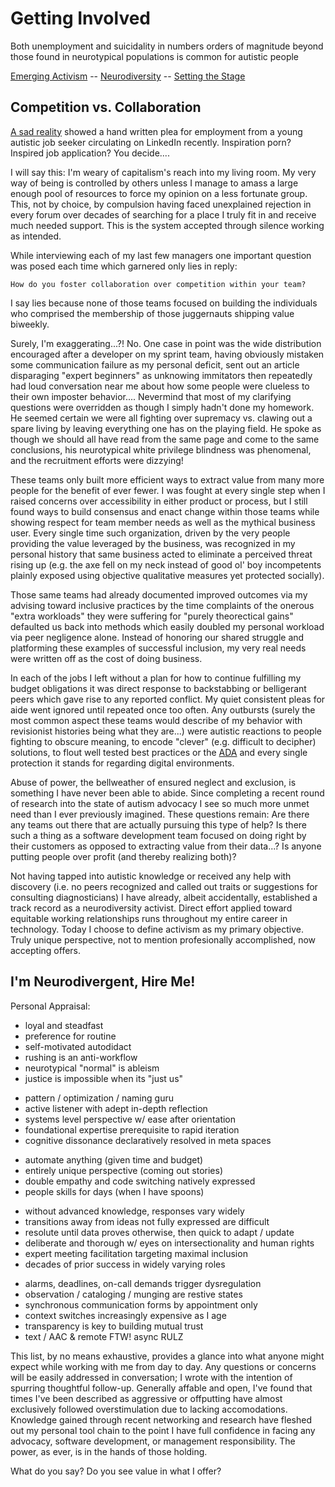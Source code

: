 
Getting Involved
================

Both unemployment and suicidality in numbers orders of magnitude beyond those
found in neurotypical populations is common for autistic people

[Emerging Activism](./activism.md 'Previous')
-- [Neurodiversity](./README.md 'Main')
-- [Setting the Stage](./introduction.md 'Next')


Competition vs. Collaboration
-----------------------------

[A sad reality](https://www.kwch.com/2021/03/15/letter-to-employer-posted-on-linkedin-goes-viral/)
showed a hand written plea for employment from a young autistic job seeker
circulating on LinkedIn recently.  Inspiration porn?  Inspired job application?
You decide....

I will say this: I'm weary of capitalism's reach into my living room.  My very
way of being is controlled by others unless I manage to amass a large enough
pool of resources to force my opinion on a less fortunate group.  This, not by
choice, by compulsion having faced unexplained rejection in every forum over
decades of searching for a place I truly fit in and receive much needed support.
This is the system accepted through silence working as intended.

While interviewing each of my last few managers one important question was posed
each time which garnered only lies in reply:

	How do you foster collaboration over competition within your team?

I say lies because none of those teams focused on building the individuals who
comprised the membership of those juggernauts shipping value biweekly.

Surely, I'm exaggerating...?!  No.  One case in point was the wide distribution
encouraged after a developer on my sprint team, having obviously mistaken some
communication failure as my personal deficit, sent out an article disparaging
"expert beginners" as unknowing immitators then repeatedly had loud conversation
near me about how some people were clueless to their own imposter behavior....
Nevermind that most of my clarifying questions were overridden as though I
simply hadn't done my homework.  He seemed certain we were all fighting over
supremacy vs. clawing out a spare living by leaving everything one has on the
playing field.  He spoke as though we should all have read from the same page
and come to the same conclusions, his neurotypical white privilege blindness was
phenomenal, and the recruitment efforts were dizzying!

These teams only built more efficient ways to extract value from many more
people for the benefit of ever fewer.  I was fought at every single step when I
raised concerns over accessibility in either product or process, but I still
found ways to build consensus and enact change within those teams while showing
respect for team member needs as well as the mythical business user.  Every
single time such organization, driven by the very people providing the value
leveraged by the business, was recognized in my personal history that same
business acted to eliminate a perceived threat rising up (e.g. the axe fell on
my neck instead of good ol' boy incompetents plainly exposed using objective
qualitative measures yet protected socially).

Those same teams had already documented improved outcomes via my advising toward
inclusive practices by the time complaints of the onerous "extra workloads" they
were suffering for "purely theorectical gains" defaulted us back into methods
which easily doubled my personal workload via peer negligence alone.  Instead
of honoring our shared struggle and platforming these examples of successful
inclusion, my very real needs were written off as the cost of doing business.

In each of the jobs I left without a plan for how to continue fulfilling my
budget obligations it was direct response to backstabbing or belligerant peers
which gave rise to any reported conflict.  My quiet consistent pleas for aide
went ignored until repeated once too often.  Any outbursts (surely the most
common aspect these teams would describe of my behavior with revisionist
histories being what they are...) were autistic reactions to people fighting to
obscure meaning, to encode "clever" (e.g. difficult to decipher) solutions, to
flout well tested best practices or the
[ADA](https://www.essentialaccessibility.com/blog/ada-guidelines) and every
single protection it stands for regarding digital environments.

Abuse of power, the bellweather of ensured neglect and exclusion, is something
I have never been able to abide.  Since completing a recent round of research
into the state of autism advocacy I see so much more unmet need than I ever
previously imagined.  These questions remain:  Are there any teams out there
that are actually pursuing this type of help?  Is there such a thing as a
software development team focused on doing right by their customers as opposed
to extracting value from their data...?  Is anyone putting people over profit
(and thereby realizing both)?

Not having tapped into autistic knowledge or received any help with discovery
(i.e. no peers recognized and called out traits or suggestions for consulting
diagnosticians) I have already, albeit accidentally, established a track record
as a neurodiversity activist.  Direct effort applied toward equitable working
relationships runs throughout my entire career in technology.  Today I choose to
define activism as my primary objective.  Truly unique perspective, not to
mention profesionally accomplished, now accepting offers.


I'm Neurodivergent, Hire Me!
----------------------------

Personal Appraisal:

* loyal and steadfast
* preference for routine
* self-motivated autodidact
* rushing is an anti-workflow
* neurotypical "normal" is ableism
* justice is impossible when its "just us"

<div></div>

* pattern / optimization / naming guru
* active listener with adept in-depth reflection
* systems level perspective w/ ease after orientation
* foundational expertise prerequisite to rapid iteration
* cognitive dissonance declaratively resolved in meta spaces

<div></div>

* automate anything (given time and budget)
* entirely unique perspective (coming out stories)
* double empathy and code switching natively expressed
* people skills for days (when I have spoons)

<div></div>

* without advanced knowledge, responses vary widely
* transitions away from ideas not fully expressed are difficult
* resolute until data proves otherwise, then quick to adapt / update
* deliberate and thorough w/ eyes on intersectionality and human rights
* expert meeting facilitation targeting maximal inclusion
* decades of prior success in widely varying roles

<div></div>

* alarms, deadlines, on-call demands trigger dysregulation
* observation / cataloging / munging are restive states
* synchronous communication forms by appointment only
* context switches increasingly expensive as I age
* transparency is key to building mutual trust
* text / AAC & remote FTW!  async RULZ

This list, by no means exhaustive, provides a glance into what anyone might
expect while working with me from day to day.  Any questions or concerns will
be easily addressed in conversation;  I wrote with the intention of spurring
thoughtful follow-up.  Generally affable and open, I've found that times I've
been described as aggressive or offputting have almost exclusively followed
overstimulation due to lacking accomodations.  Knowledge gained through recent
networking and research have fleshed out my personal tool chain to the point I
have full confidence in facing any advocacy, software development, or management
responsibility.  The power, as ever, is in the hands of those holding.

What do you say?  Do you see value in what I offer?

